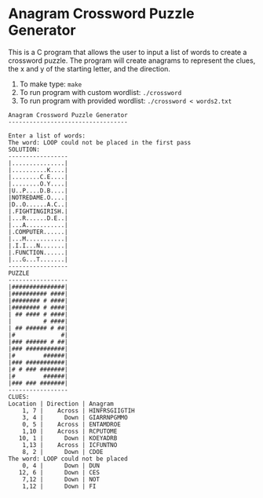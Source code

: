 # Anagram Crossword Puzzle Generator


This is a C program that allows the user to input a list of words to create a crossword puzzle.
The program will create anagrams to represent the clues, the x and y of the starting letter,
and the direction.

1. To make type:
   `make`
2. To run program with custom wordlist: 
   `./crossword`
2. To run program with provided wordlist:
   `./crossword < words2.txt`
  
```
Anagram Crossword Puzzle Generator
----------------------------------

Enter a list of words:
The word: LOOP could not be placed in the first pass
SOLUTION:
-----------------
|...............|
|..........K....|
|........C.E....|
|........O.Y....|
|U..P....D.B....|
|NOTREDAME.O....|
|D..O......A.C..|
|.FIGHTINGIRISH.|
|...R......D.E..|
|...A...........|
|.COMPUTER......|
|...M...........|
|.I.I...N.......|
|.FUNCTION......|
|...G...T.......|
-----------------
PUZZLE
-----------------
|###############|
|########## ####|
|######## # ####|
|######## # ####|
| ## #### # ####|
|         # ####|
| ## ###### # ##|
|#             #|
|### ###### # ##|
|### ###########|
|#        ######|
|### ###########|
|# # ### #######|
|#        ######|
|### ### #######|
-----------------
CLUES:
Location | Direction | Anagram 
    1, 7 |    Across | HINFRSGIIGTIH 
    3, 4 |      Down | GIARRNPGMMO 
    0, 5 |    Across | ENTAMDROE 
    1,10 |    Across | RCPUTOME 
   10, 1 |      Down | KOEYADRB 
    1,13 |    Across | ICFUNTNO 
    8, 2 |      Down | CDOE 
The word: LOOP could not be placed
    0, 4 |      Down | DUN 
   12, 6 |      Down | CES 
    7,12 |      Down | NOT 
    1,12 |      Down | FI 
 ```
